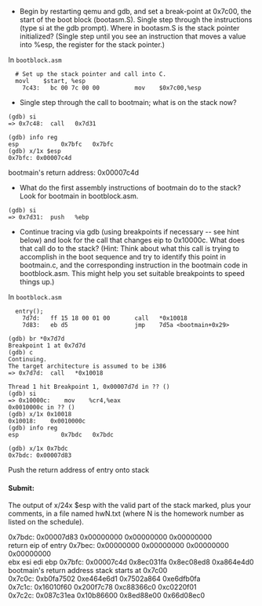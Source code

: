 - Begin by restarting qemu and gdb, and set a break-point at 0x7c00, the start of the boot block (bootasm.S). Single step through the instructions (type si at the gdb prompt). Where in bootasm.S is the stack pointer initialized? (Single step until you see an instruction that moves a value into %esp, the register for the stack pointer.)

In `bootblock.asm`  

```
  # Set up the stack pointer and call into C.
  movl    $start, %esp
    7c43:	bc 00 7c 00 00       	mov    $0x7c00,%esp
```

- Single step through the call to bootmain; what is on the stack now?
```
(gdb) si
=> 0x7c48:	call   0x7d31

(gdb) info reg
esp            0x7bfc	0x7bfc
(gdb) x/1x $esp
0x7bfc:	0x00007c4d
``` 

bootmain's return address: 0x00007c4d

- What do the first assembly instructions of bootmain do to the stack? Look for bootmain in bootblock.asm.
```
(gdb) si
=> 0x7d31:	push   %ebp
```

- Continue tracing via gdb (using breakpoints if necessary -- see hint below) and look for the call that changes eip to 0x10000c. What does that call do to the stack? (Hint: Think about what this call is trying to accomplish in the boot sequence and try to identify this point in bootmain.c, and the corresponding instruction in the bootmain code in bootblock.asm. This might help you set suitable breakpoints to speed things up.)

In `bootblock.asm`
```
  entry();
    7d7d:	ff 15 18 00 01 00    	call   *0x10018
    7d83:	eb d5                	jmp    7d5a <bootmain+0x29>
```

```
(gdb) br *0x7d7d
Breakpoint 1 at 0x7d7d
(gdb) c
Continuing.
The target architecture is assumed to be i386
=> 0x7d7d:	call   *0x10018

Thread 1 hit Breakpoint 1, 0x00007d7d in ?? ()
(gdb) si
=> 0x10000c:	mov    %cr4,%eax
0x0010000c in ?? ()
(gdb) x/1x 0x10018
0x10018:	0x0010000c
(gdb) info reg
esp            0x7bdc	0x7bdc

(gdb) x/1x 0x7bdc
0x7bdc:	0x00007d83
```

Push the return address of entry onto stack


#### Submit: 
The output of x/24x $esp with the valid part of the stack marked, plus your comments, in a file named hwN.txt (where N is the homework number as listed on the schedule).

0x7bdc:	0x00007d83	0x00000000	0x00000000	0x00000000    
				return eip of entry
0x7bec:	0x00000000	0x00000000	0x00000000	0x00000000      
				ebx         esi         edi         ebp
0x7bfc:	0x00007c4d	0x8ec031fa	0x8ec08ed8	0xa864e4d0     
				bootmain's return address                                 stack starts at 0x7c00     
0x7c0c:	0xb0fa7502	0xe464e6d1	0x7502a864	0xe6dfb0fa    
0x7c1c:	0x16010f60	0x200f7c78	0xc88366c0	0xc0220f01     
0x7c2c:	0x087c31ea	0x10b86600	0x8ed88e00	0x66d08ec0     